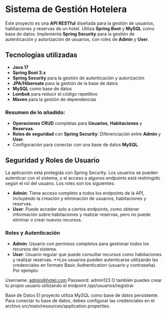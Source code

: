 # Sistema de Gestión Hotelera

Este proyecto es una **API RESTful** diseñada para la gestión de usuarios, habitaciones y reservas de un hotel. Utiliza **Spring Boot** y **MySQL** como base de datos. Implementa **Spring Security** para la gestión de autenticación y autorización de usuarios, con roles de **Admin** y **User**.

## Tecnologías utilizadas

- **Java 17**
- **Spring Boot 3.x**
- **Spring Security** para la gestión de autenticación y autorización
- **JPA/Hibernate** para la gestión de la base de datos
- **MySQL** como base de datos
- **Lombok** para reducir el código repetitivo
- **Maven** para la gestión de dependencias


### Resumen de lo añadido:

- **Operaciones CRUD** completas para **Usuarios**, **Habitaciones** y **Reservas**.
- **Roles de seguridad** con **Spring Security**: Diferenciación entre **Admin** y **User**.
- Configuración para conectar con una base de datos **MySQL**.


## Seguridad y Roles de Usuario
La aplicación está protegida con Spring Security. Los usuarios se pueden autenticar con el sistema, y el acceso a algunos endpoints está restringido según el rol del usuario. Los roles son los siguientes:

- **Admin**: Tiene acceso completo a todos los endpoints de la API, incluyendo la creación y eliminación de usuarios, habitaciones y reservas.
- **User**: Puede acceder solo a ciertos endpoints, como obtener información sobre habitaciones y realizar reservas, pero no puede eliminar o crear nuevos recursos.
### Roles y Autenticación
- **Admin**: Usuario con permisos completos para gestionar todos los recursos del sistema.
- **User**: Usuario regular que puede consultar recursos como habitaciones y realizar reservas.
**Los usuarios pueden autenticarse utilizando las credenciales en formato Basic Authentication (usuario y contraseña). Por ejemplo:

Username: admin@hotel.com
Password: admin123
O también puedes crear tu propio usuario utilizando el endpoint /api/usuarios/registrar.

Base de Datos
El proyecto utiliza MySQL como base de datos persistente. Para conectar tu base de datos, debes configurar las credenciales en el archivo src/main/resources/application.properties.
  

